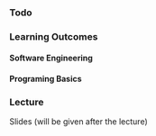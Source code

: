 ### Todo

### Learning Outcomes

#### Software Engineering

<panel type="success" header="`W1._` **Can explain pros and cons of software engineering**" no-close>
  <include src="../../book/softwareEngineering/prosAndCons/full.md" />
</panel>

#### Programing Basics

<panel type="success" header="`W1._` **Can explain computer programs**" no-close>
  <include src="../../programming/programs/text.md" />
</panel>
<panel type="success" header="`W1._` **Can set up a programming environment**" no-close>
  <include src="../../programming/environment/text.md" />
</panel>
<panel type="success" header="`W1._` **Can work with an interactive shell**" no-close>
  <include src="../../programming/shell/text.md" />
</panel>
<panel type="success" header="`W1._` **Can use variables**" no-close>
  <include src="../../programming/variables/text.md" />
</panel>
<panel type="success" header="`W1._` **Can use basic data types**" no-close>
</panel>

### Lecture

Slides (will be given after the lecture)